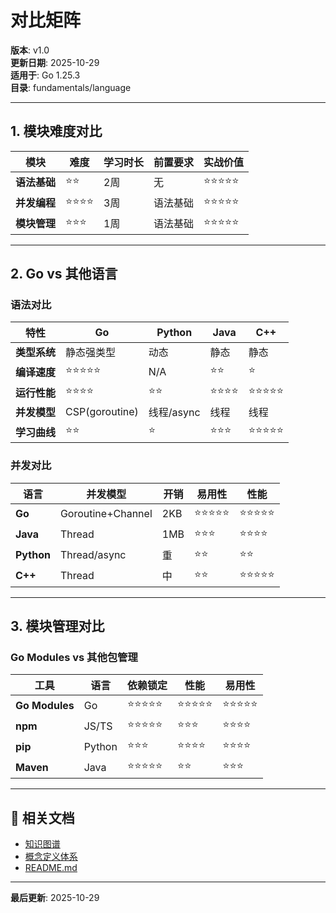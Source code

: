 ﻿# 对比矩阵

**版本**: v1.0  
**更新日期**: 2025-10-29  
**适用于**: Go 1.25.3  
**目录**: fundamentals/language

---

## 1. 模块难度对比

| 模块 | 难度 | 学习时长 | 前置要求 | 实战价值 |
|------|------|---------|---------|---------|
| **语法基础** | ⭐⭐ | 2周 | 无 | ⭐⭐⭐⭐⭐ |
| **并发编程** | ⭐⭐⭐⭐ | 3周 | 语法基础 | ⭐⭐⭐⭐⭐ |
| **模块管理** | ⭐⭐⭐ | 1周 | 语法基础 | ⭐⭐⭐⭐⭐ |

---

## 2. Go vs 其他语言

### 语法对比

| 特性 | Go | Python | Java | C++ |
|------|-----|--------|------|-----|
| **类型系统** | 静态强类型 | 动态 | 静态 | 静态 |
| **编译速度** | ⭐⭐⭐⭐⭐ | N/A | ⭐⭐ | ⭐ |
| **运行性能** | ⭐⭐⭐⭐ | ⭐⭐ | ⭐⭐⭐⭐ | ⭐⭐⭐⭐⭐ |
| **并发模型** | CSP(goroutine) | 线程/async | 线程 | 线程 |
| **学习曲线** | ⭐⭐ | ⭐ | ⭐⭐⭐ | ⭐⭐⭐⭐⭐ |

### 并发对比

| 语言 | 并发模型 | 开销 | 易用性 | 性能 |
|------|---------|------|-------|------|
| **Go** | Goroutine+Channel | 2KB | ⭐⭐⭐⭐⭐ | ⭐⭐⭐⭐⭐ |
| **Java** | Thread | 1MB | ⭐⭐⭐ | ⭐⭐⭐⭐ |
| **Python** | Thread/async | 重 | ⭐⭐ | ⭐⭐ |
| **C++** | Thread | 中 | ⭐⭐ | ⭐⭐⭐⭐⭐ |

---

## 3. 模块管理对比

### Go Modules vs 其他包管理

| 工具 | 语言 | 依赖锁定 | 性能 | 易用性 |
|------|------|---------|------|-------|
| **Go Modules** | Go | ⭐⭐⭐⭐⭐ | ⭐⭐⭐⭐⭐ | ⭐⭐⭐⭐⭐ |
| **npm** | JS/TS | ⭐⭐⭐⭐⭐ | ⭐⭐⭐ | ⭐⭐⭐⭐ |
| **pip** | Python | ⭐⭐⭐ | ⭐⭐⭐⭐ | ⭐⭐⭐⭐ |
| **Maven** | Java | ⭐⭐⭐⭐⭐ | ⭐⭐ | ⭐⭐⭐ |

---

## 🔗 相关文档

- [知识图谱](./00-知识图谱.md)
- [概念定义体系](./00-概念定义体系.md)
- [README.md](./README.md)

---

**最后更新**: 2025-10-29
